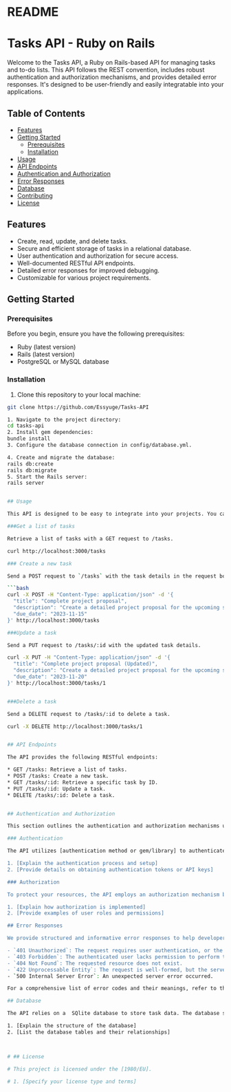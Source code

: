 # README

# Tasks API - Ruby on Rails

Welcome to the Tasks API, a Ruby on Rails-based API for managing tasks and to-do lists. This API follows the REST convention, includes robust authentication and authorization mechanisms, and provides detailed error responses. It's designed to be user-friendly and easily integratable into your applications.

## Table of Contents

- [Features](#features)
- [Getting Started](#getting-started)
  - [Prerequisites](#prerequisites)
  - [Installation](#installation)
- [Usage](#usage)
- [API Endpoints](#api-endpoints)
- [Authentication and Authorization](#authentication-and-authorization)
- [Error Responses](#error-responses)
- [Database](#database)
- [Contributing](#contributing)
- [License](#license)

## Features

- Create, read, update, and delete tasks.
- Secure and efficient storage of tasks in a relational database.
- User authentication and authorization for secure access.
- Well-documented RESTful API endpoints.
- Detailed error responses for improved debugging.
- Customizable for various project requirements.

## Getting Started

### Prerequisites

Before you begin, ensure you have the following prerequisites:

- Ruby (latest version)
- Rails (latest version)
- PostgreSQL or MySQL database

### Installation

1. Clone this repository to your local machine:

```bash
git clone https://github.com/Essyuge/Tasks-API

1. Navigate to the project directory:
cd tasks-api
2. Install gem dependencies:
bundle install
3. Configure the database connection in config/database.yml.

4. Create and migrate the database:
rails db:create
rails db:migrate
5. Start the Rails server:
rails server


## Usage

This API is designed to be easy to integrate into your projects. You can use it as a standalone API or integrate it into web and mobile applications. Below are some basic examples of how to interact with the API:

###Get a list of tasks

Retrieve a list of tasks with a GET request to /tasks.

curl http://localhost:3000/tasks

### Create a new task

Send a POST request to `/tasks` with the task details in the request body.

```bash
curl -X POST -H "Content-Type: application/json" -d '{
  "title": "Complete project proposal",
  "description": "Create a detailed project proposal for the upcoming sprint.",
  "due_date": "2023-11-15"
}' http://localhost:3000/tasks

###Update a task

Send a PUT request to /tasks/:id with the updated task details.

curl -X PUT -H "Content-Type: application/json" -d '{
  "title": "Complete project proposal (Updated)",
  "description": "Create a detailed project proposal for the upcoming sprint (Updated).",
  "due_date": "2023-11-20"
}' http://localhost:3000/tasks/1


###Delete a task

Send a DELETE request to /tasks/:id to delete a task.

curl -X DELETE http://localhost:3000/tasks/1


## API Endpoints

The API provides the following RESTful endpoints:

* GET /tasks: Retrieve a list of tasks.
* POST /tasks: Create a new task.
* GET /tasks/:id: Retrieve a specific task by ID.
* PUT /tasks/:id: Update a task.
* DELETE /tasks/:id: Delete a task.


## Authentication and Authorization

This section outlines the authentication and authorization mechanisms used in the Tasks API. We prioritize security and access control to ensure that only authenticated and authorized users can perform specific actions.

### Authentication

The API utilizes [authentication method or gem/library] to authenticate users. Here's how it works:

1. [Explain the authentication process and setup]
2. [Provide details on obtaining authentication tokens or API keys]

### Authorization

To protect your resources, the API employs an authorization mechanism based on user roles or permissions. Users with different roles can access different parts of the API.

1. [Explain how authorization is implemented]
2. [Provide examples of user roles and permissions]

## Error Responses

We provide structured and informative error responses to help developers understand and handle issues effectively. This section lists common error codes and their meanings:

- `401 Unauthorized`: The request requires user authentication, or the provided credentials are invalid.
- `403 Forbidden`: The authenticated user lacks permission to perform the requested action.
- `404 Not Found`: The requested resource does not exist.
- `422 Unprocessable Entity`: The request is well-formed, but the server couldn't process it due to validation errors.
- `500 Internal Server Error`: An unexpected server error occurred.

For a comprehensive list of error codes and their meanings, refer to the [Error Handling](./ERROR_HANDLING.md) documentation.

## Database

The API relies on a  SQlite database to store task data. The database schema includes tables for tasks and users to ensure data integrity and security. This section provides details about the database structure.

1. [Explain the structure of the database]
2. [List the database tables and their relationships]



# ## License

# This project is licensed under the [1980/EU].

# 1. [Specify your license type and terms]

